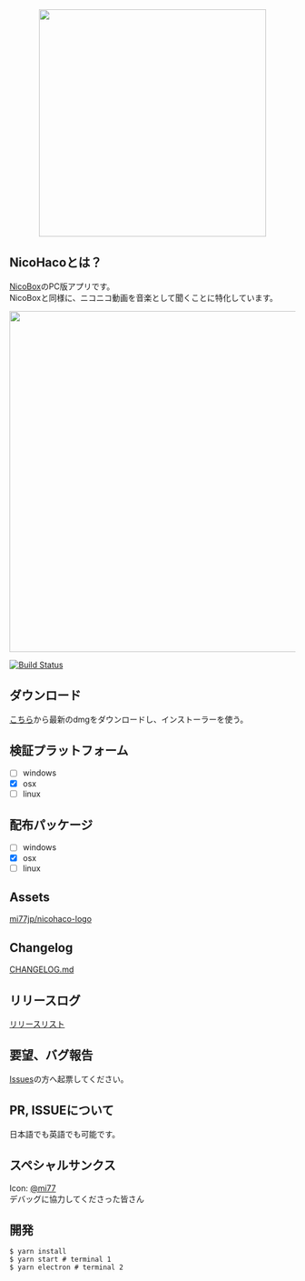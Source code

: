 <div align="center">
  <img src="./images/nicohaco-logo.png" width="400" height="400">
</div>

## NicoHacoとは？
[NicoBox](https://itunes.apple.com/jp/app/nicobox-%E3%83%8B%E3%82%B3%E3%83%9C%E3%83%83%E3%82%AF%E3%82%B9/id421753493?mt=8)のPC版アプリです。  
NicoBoxと同様に、ニコニコ動画を音楽として聞くことに特化しています。

<img src="./images/screenshot.png" width="600">


[![Build Status](https://travis-ci.org/abouthiroppy/nicohaco.svg?branch=master)](https://travis-ci.org/abouthiroppy/nicohaco)

## ダウンロード
[こちら](https://github.com/abouthiroppy/nicohaco/releases)から最新のdmgをダウンロードし、インストーラーを使う。

## 検証プラットフォーム
- [ ] windows
- [x] osx
- [ ] linux

## 配布パッケージ
- [ ] windows
- [x] osx
- [ ] linux

## Assets
[mi77jp/nicohaco-logo](https://github.com/mi77jp/nicohaco-logo)  

## Changelog
[CHANGELOG.md](https://github.com/abouthiroppy/nicohaco/blob/master/CHANGELOG.md)

## リリースログ
[リリースリスト](https://github.com/abouthiroppy/nicohaco/releases)

## 要望、バグ報告
[Issues](https://github.com/abouthiroppy/nicocako/issues)の方へ起票してください。
## PR, ISSUEについて
日本語でも英語でも可能です。

## スペシャルサンクス
Icon: [@mi77](https://github.com/mi77jp)  
デバッグに協力してくださった皆さん

## 開発
```shell
$ yarn install
$ yarn start # terminal 1
$ yarn electron # terminal 2
```
